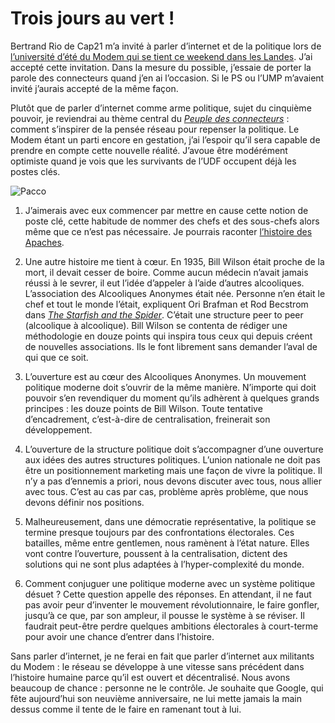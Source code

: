 # Trois jours au vert !

Bertrand Rio de Cap21 m’a invité à parler d’internet et de la politique lors de [l’université d’été du Modem qui se tient ce weekend dans les Landes](http://www.forumdesdemocrates.fr/). J’ai accepté cette invitation. Dans la mesure du possible, j’essaie de porter la parole des connecteurs quand j’en ai l’occasion. Si le PS ou l’UMP m’avaient invité j’aurais accepté de la même façon.

Plutôt que de parler d’internet comme arme politique, sujet du cinquième pouvoir, je reviendrai au thème central du [*Peuple des connecteurs*](https://tcrouzet.com/le-peuple-des-connecteurs/) : comment s’inspirer de la pensée réseau pour repenser la politique. Le Modem étant un parti encore en gestation, j’ai l’espoir qu’il sera capable de prendre en compte cette nouvelle réalité. J’avoue être modérément optimiste quand je vois que les survivants de l’UDF occupent déjà les postes clés.

![Pacco](https://tcrouzet.com/images_tc/20070914pacco.gif)

1. J’aimerais avec eux commencer par mettre en cause cette notion de poste clé, cette habitude de nommer des chefs et des sous-chefs alors même que ce n’est pas nécessaire. Je pourrais raconter [l’histoire des Apaches](https://tcrouzet.com/2007/06/05/la-revanche-des-apaches/).

2. Une autre histoire me tient à cœur. En 1935, Bill Wilson était proche de la mort, il devait cesser de boire. Comme aucun médecin n’avait jamais réussi à le sevrer, il eut l’idée d’appeler à l’aide d’autres alcooliques. L’association des Alcooliques Anonymes était née. Personne n’en était le chef et tout le monde l’était, expliquent Ori Brafman et Rod Becstrom dans [*The Starfish and the Spider*](http://www.amazon.fr/Starfish-Spider-Unstoppable-Leaderless-Organizations/dp/1591841437/ref=pd_bbs_sr_1). C’était une structure peer to peer (alcoolique à alcoolique). Bill Wilson se contenta de rédiger une méthodologie en douze points qui inspira tous ceux qui depuis créent de nouvelles associations. Ils le font librement sans demander l’aval de qui que ce soit.

3. L’ouverture est au cœur des Alcooliques Anonymes. Un mouvement politique moderne doit s’ouvrir de la même manière. N’importe qui doit pouvoir s’en revendiquer du moment qu’ils adhèrent à quelques grands principes : les douze points de Bill Wilson. Toute tentative d’encadrement, c’est-à-dire de centralisation, freinerait son développement.

4. L’ouverture de la structure politique doit s’accompagner d’une ouverture aux idées des autres structures politiques. L’union nationale ne doit pas être un positionnement marketing mais une façon de vivre la politique. Il n’y a pas d’ennemis a priori, nous devons discuter avec tous, nous allier avec tous. C’est au cas par cas, problème après problème, que nous devons définir nos positions.

5. Malheureusement, dans une démocratie représentative, la politique se termine presque toujours par des confrontations électorales. Ces batailles, même entre gentlemen, nous ramènent à l’état nature. Elles vont contre l’ouverture, poussent à la centralisation, dictent des solutions qui ne sont plus adaptées à l’hyper-complexité du monde.

6. Comment conjuguer une politique moderne avec un système politique désuet ? Cette question appelle des réponses. En attendant, il ne faut pas avoir peur d’inventer le mouvement révolutionnaire, le faire gonfler, jusqu’à ce que, par son ampleur, il pousse le système à se réviser. Il faudrait peut-être perdre quelques ambitions électorales à court-terme pour avoir une chance d’entrer dans l’histoire.

Sans parler d’internet, je ne ferai en fait que parler d’internet aux militants du Modem : le réseau se développe à une vitesse sans précédent dans l’histoire humaine parce qu’il est ouvert et décentralisé. Nous avons beaucoup de chance : personne ne le contrôle. Je souhaite que Google, qui fête aujourd’hui son neuvième anniversaire, ne lui mette jamais la main dessus comme il tente de le faire en ramenant tout à lui.